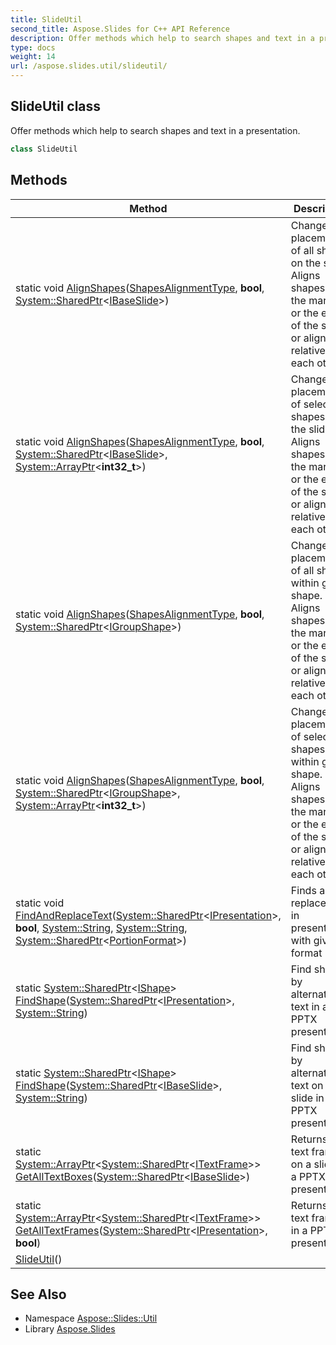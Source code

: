 ```yaml
---
title: SlideUtil
second_title: Aspose.Slides for C++ API Reference
description: Offer methods which help to search shapes and text in a presentation.
type: docs
weight: 14
url: /aspose.slides.util/slideutil/
---
```

## SlideUtil class


Offer methods which help to search shapes and text in a presentation.

```cpp
class SlideUtil
```

## Methods

| Method | Description |
| --- | --- |
| static void [AlignShapes](./alignshapes/)([ShapesAlignmentType](../../aspose.slides/shapesalignmenttype/), **bool**, [System::SharedPtr](../../system/sharedptr/)\<[IBaseSlide](../../aspose.slides/ibaseslide/)\>) | Changes the placement of all shapes on the slide. Aligns shapes to the margins or the edge of the slide or align them relative to each other. |
| static void [AlignShapes](./alignshapes/)([ShapesAlignmentType](../../aspose.slides/shapesalignmenttype/), **bool**, [System::SharedPtr](../../system/sharedptr/)\<[IBaseSlide](../../aspose.slides/ibaseslide/)\>, [System::ArrayPtr](../../system/arrayptr/)\<**int32_t**\>) | Changes the placement of selected shapes on the slide. Aligns shapes to the margins or the edge of the slide or align them relative to each other. |
| static void [AlignShapes](./alignshapes/)([ShapesAlignmentType](../../aspose.slides/shapesalignmenttype/), **bool**, [System::SharedPtr](../../system/sharedptr/)\<[IGroupShape](../../aspose.slides/igroupshape/)\>) | Changes the placement of all shapes within group shape. Aligns shapes to the margins or the edge of the slide or align them relative to each other. |
| static void [AlignShapes](./alignshapes/)([ShapesAlignmentType](../../aspose.slides/shapesalignmenttype/), **bool**, [System::SharedPtr](../../system/sharedptr/)\<[IGroupShape](../../aspose.slides/igroupshape/)\>, [System::ArrayPtr](../../system/arrayptr/)\<**int32_t**\>) | Changes the placement of selected shapes within group shape. Aligns shapes to the margins or the edge of the slide or align them relative to each other. |
| static void [FindAndReplaceText](./findandreplacetext/)([System::SharedPtr](../../system/sharedptr/)\<[IPresentation](../../aspose.slides/ipresentation/)\>, **bool**, [System::String](../../system/string/), [System::String](../../system/string/), [System::SharedPtr](../../system/sharedptr/)\<[PortionFormat](../../aspose.slides/portionformat/)\>) | Finds and replaces text in presentation with given format |
| static [System::SharedPtr](../../system/sharedptr/)\<[IShape](../../aspose.slides/ishape/)\> [FindShape](./findshape/)([System::SharedPtr](../../system/sharedptr/)\<[IPresentation](../../aspose.slides/ipresentation/)\>, [System::String](../../system/string/)) | Find shape by alternative text in a PPTX presentation. |
| static [System::SharedPtr](../../system/sharedptr/)\<[IShape](../../aspose.slides/ishape/)\> [FindShape](./findshape/)([System::SharedPtr](../../system/sharedptr/)\<[IBaseSlide](../../aspose.slides/ibaseslide/)\>, [System::String](../../system/string/)) | Find shape by alternative text on a slide in a PPTX presentation. |
| static [System::ArrayPtr](../../system/arrayptr/)\<[System::SharedPtr](../../system/sharedptr/)\<[ITextFrame](../../aspose.slides/itextframe/)\>\> [GetAllTextBoxes](./getalltextboxes/)([System::SharedPtr](../../system/sharedptr/)\<[IBaseSlide](../../aspose.slides/ibaseslide/)\>) | Returns all text frames on a slide in a PPTX presentation. |
| static [System::ArrayPtr](../../system/arrayptr/)\<[System::SharedPtr](../../system/sharedptr/)\<[ITextFrame](../../aspose.slides/itextframe/)\>\> [GetAllTextFrames](./getalltextframes/)([System::SharedPtr](../../system/sharedptr/)\<[IPresentation](../../aspose.slides/ipresentation/)\>, **bool**) | Returns all text frames in a PPTX presentation. |
|  [SlideUtil](./slideutil/)() |  |
## See Also

* Namespace [Aspose::Slides::Util](../)
* Library [Aspose.Slides](../../)